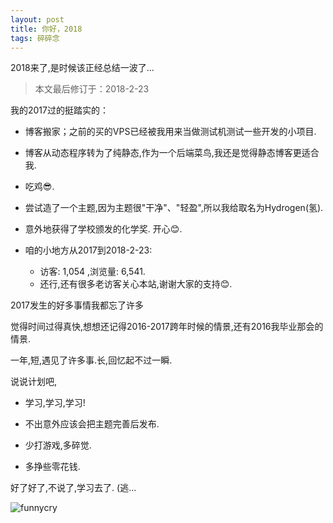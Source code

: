 ```yaml
---
layout: post
title: 你好，2018
tags: 碎碎念
---
```


2018来了,是时候该正经总结一波了...

> 本文最后修订于：2018-2-23

我的2017过的挺踏实的：

- 博客搬家；之前的买的VPS已经被我用来当做测试机测试一些开发的小项目.

- 博客从动态程序转为了纯静态,作为一个后端菜鸟,我还是觉得静态博客更适合我.

- 吃鸡:sunglasses:.

- 尝试造了一个主题,因为主题很"干净"、"轻盈",所以我给取名为Hydrogen(氢).

- 意外地获得了学校颁发的化学奖. 开心:blush:.

- 咱的小地方从2017到2018-2-23:  
  - 访客: 1,054 ,浏览量: 6,541.
  - 还行,还有很多老访客关心本站,谢谢大家的支持:blush:.

2017发生的好多事情我都忘了许多

觉得时间过得真快,想想还记得2016-2017跨年时候的情景,还有2016我毕业那会的情景.

一年,短,遇见了许多事.长,回忆起不过一瞬.

说说计划吧,

- 学习,学习,学习!

- 不出意外应该会把主题完善后发布.

- 少打游戏,多碎觉.

- 多挣些零花钱.

好了好了,不说了,学习去了.  (逃...

![funnycry](http://atlinker.cn/exp/funnycry.png)
